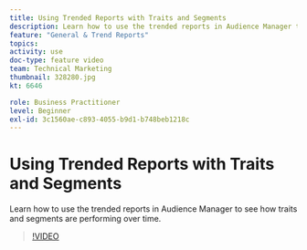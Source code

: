 ```yaml
---
title: Using Trended Reports with Traits and Segments
description: Learn how to use the trended reports in Audience Manager to see how traits and segments are performing over time.
feature: "General & Trend Reports"
topics: 
activity: use
doc-type: feature video
team: Technical Marketing
thumbnail: 328280.jpg
kt: 6646

role: Business Practitioner
level: Beginner
exl-id: 3c1560ae-c893-4055-b9d1-b748beb1218c
---
```

# Using Trended Reports with Traits and Segments

Learn how to use the trended reports in Audience Manager to see how traits and segments are performing over time.

>[!VIDEO](https://video.tv.adobe.com/v/328280/?quality=12&learn=on)

